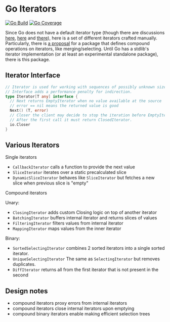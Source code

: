 # Go Iterators

[![Go Build](https://github.com/lezhnev74/go-iterators/actions/workflows/go.yml/badge.svg)](https://github.com/lezhnev74/go-iterators/actions/workflows/go.yml)
[![Go Coverage](https://github.com/lezhnev74/go-iterators/wiki/coverage.svg)](https://raw.githack.com/wiki/lezhnev74/go-iterators/coverage.html)

Since Go does not have a default iterator type (though there are
discussions [here](https://bitfieldconsulting.com/golang/iterators), [here](https://github.com/golang/go/issues/61897)
and [there](https://ewencp.org/blog/golang-iterators/)), here is a set of different iterators crafted manually.
Particularly, there is [a proposal](https://github.com/golang/go/issues/61898) for a package that defines compound
operations on iterators, like merging/selecting. Until Go has a stdlib's iterator implementation (or at least an
experimental standalone package), there is this package.

## Iterator Interface

```go
// Iterator is used for working with sequences of possibly unknown size
// Interface adds a performance penalty for indirection.
type Iterator[T any] interface {
  // Next returns EmptyIterator when no value available at the source
  // error == nil means the returned value is good
  Next() (T, error)
  // Closer the client may decide to stop the iteration before EmptyIterator received
  // After the first call it must return ClosedIterator.
  io.Closer
}
```

## Various Iterators

Single iterators
- `CallbackIterator` calls a function to provide the next value
- `SliceIterator` iterates over a static precalculated slice
- `DynamicSliceIterator` behaves like `SliceIterator` but fetches a new slice when previous slice is "empty"

Compound iterators

Unary:
- `ClosingIterator` adds custom Closing logic on top of another iterator
- `BatchingIterator` buffers internal iterator and returns slices of values
- `FilteringIterator` filters values from internal iterator 
- `MappingIterator` maps values from the inner iterator

Binary:
- `SortedSelectingIterator` combines 2 sorted iterators into a single sorted iterator.
- `UniqueSelectingIterator` The same as `SelectingIterator` but removes duplicates.
- `DiffIterator` returns all from the first iterator that is not present in the second

## Design notes

- compound iterators proxy errors from internal iterators
- compound iterators close internal iterators upon emptying
- compound binary iterators enable making efficient selection trees
